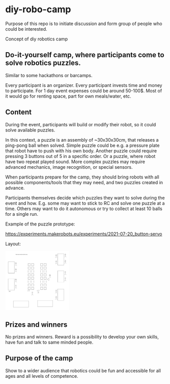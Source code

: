 # diy-robo-camp

Purpose of this repo is to initiate discussion and form group of people who could be interested.

Concept of diy robotics camp

## Do-it-yourself camp, where participants come to solve robotics puzzles.


Similar to some hackathons or barcamps. 

Every participant is an organizer.
Every participant invests time and money to participate. For 1 day event expenses could be around 50-100$. Most of it would go for renting space, part for own meals/water, etc.


## Content

During the event, participants will build or modify their robot, so it could solve available puzzles.

In this context, a puzzle is an assembly of ~30x30x30cm, that releases a ping-pong ball when solved. 
Simple puzzle could be e.g. a pressure plate that robot have to push with his own body.
Another puzzle could require pressing 3 buttons out of 5 in a specific order. Or a puzzle, where robot have two repeat played sound.
More complex puzzles may require advanced mechanics, image recognition, or special sensors.

When participants prepare for the camp, they should bring robots with all possible components/tools that they may need, and two puzzles created in advance. 

Participants themselves decide which puzzles they want to solve during the event and how. E.g. some may want to stick to RC and solve one puzzle at a time. Others may want to do it autonomous or try to collect at least 10 balls for a single run.


Example of the puzzle prototype:

https://experiments.makerobots.eu/experiments/2021-07-20_button-servo

Layout: 

<img src="space-layout.png" alt="drawing" width="200"/>


## Prizes and winners

No prizes and winners. Reward is a possibility to develop your own skills, have fun and talk to same minded people.




## Purpose of the camp

Show to a wider audience that robotics could be fun and accessible for all ages and all levels of competence. 



